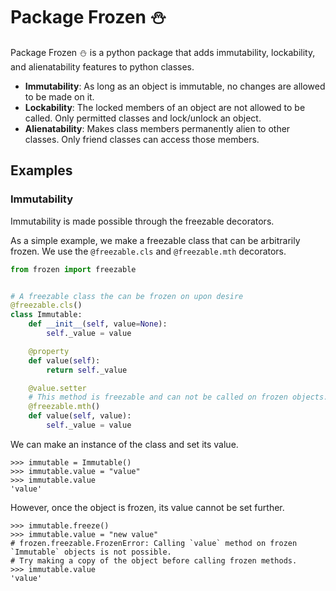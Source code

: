 # Package Frozen :snowman:

Package Frozen :snowman: is a python package that adds 
immutability, lockability, and alienatability features to python classes.

- **Immutability**: As long as an object is immutable, no changes are allowed to be made on it.
- **Lockability**: The locked members of an object are not allowed to be called. Only permitted classes and lock/unlock an object. 
- **Alienatability**: Makes class members permanently alien to other classes. Only friend classes can access those members. 

## Examples
### Immutability
Immutability is made possible through the freezable decorators.

As a simple example, we make a freezable class that can be arbitrarily frozen. 
We use the `@freezable.cls` and `@freezable.mth` decorators.

```python
from frozen import freezable


# A freezable class the can be frozen on upon desire
@freezable.cls()
class Immutable:
	def __init__(self, value=None):
		self._value = value

	@property
	def value(self):
		return self._value

	@value.setter
	# This method is freezable and can not be called on frozen objects.
	@freezable.mth()
	def value(self, value):
		self._value = value
``` 

We can make an instance of the class and set its value.

```pycon
>>> immutable = Immutable()
>>> immutable.value = "value"
>>> immutable.value
'value'
```

However, once the object is frozen, its value cannot be set further.

```pycon
>>> immutable.freeze()
>>> immutable.value = "new value"
# frozen.freezable.FrozenError: Calling `value` method on frozen `Immutable` objects is not possible. 
# Try making a copy of the object before calling frozen methods.
>>> immutable.value
'value'
```
